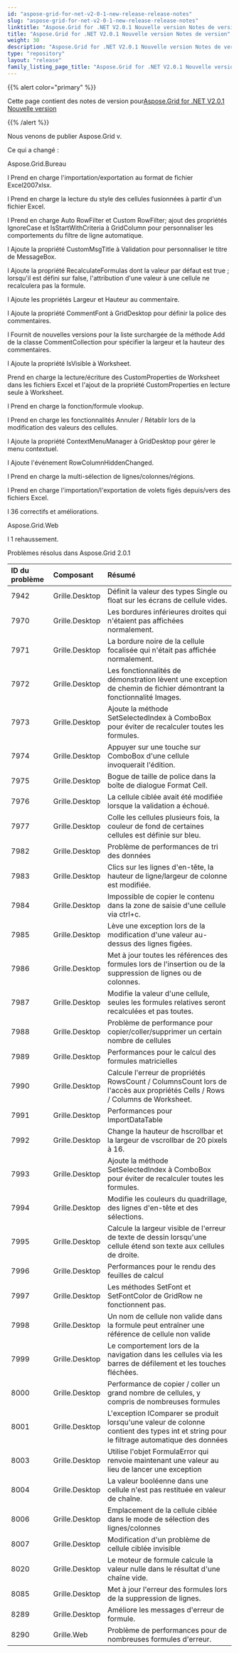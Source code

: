 ```yaml
---
id: "aspose-grid-for-net-v2-0-1-new-release-release-notes"
slug: "aspose-grid-for-net-v2-0-1-new-release-release-notes"
linktitle: "Aspose.Grid for .NET V2.0.1 Nouvelle version Notes de version"
title: "Aspose.Grid for .NET V2.0.1 Nouvelle version Notes de version"
weight: 30
description: "Aspose.Grid for .NET V2.0.1 Nouvelle version Notes de version – the latest updates and fixes."
type: "repository"
layout: "release"
family_listing_page_title: "Aspose.Grid for .NET V2.0.1 Nouvelle version Notes de version"
---
```

{{% alert color="primary" %}} 

 Cette page contient des notes de version pour[Aspose.Grid for .NET V2.0.1 Nouvelle version](https://releases.aspose.com/cells/net/new-releases/aspose.grid-for-.net-v2.0.1-new-release/)

{{% /alert %}} 

 Nous venons de publier Aspose.Grid v.

 Ce qui a changé :

 Aspose.Grid.Bureau



 l Prend en charge l'importation/exportation au format de fichier Excel2007xlsx.

 l Prend en charge la lecture du style des cellules fusionnées à partir d'un fichier Excel.

 l Prend en charge Auto RowFilter et Custom RowFilter; ajout des propriétés IgnoreCase et IsStartWithCriteria à GridColumn pour personnaliser les comportements du filtre de ligne automatique.

 l Ajoute la propriété CustomMsgTitle à Validation pour personnaliser le titre de MessageBox.

 l Ajoute la propriété RecalculateFormulas dont la valeur par défaut est true ; lorsqu'il est défini sur false, l'attribution d'une valeur à une cellule ne recalculera pas la formule.

 l Ajoute les propriétés Largeur et Hauteur au commentaire.

 l Ajoute la propriété CommentFont à GridDesktop pour définir la police des commentaires.

 l Fournit de nouvelles versions pour la liste surchargée de la méthode Add de la classe CommentCollection pour spécifier la largeur et la hauteur des commentaires.

 l Ajoute la propriété IsVisible à Worksheet.

 Prend en charge la lecture/écriture des CustomProperties de Worksheet dans les fichiers Excel et l'ajout de la propriété CustomProperties en lecture seule à Worksheet.

 l Prend en charge la fonction/formule vlookup.

 l Prend en charge les fonctionnalités Annuler / Rétablir lors de la modification des valeurs des cellules.

 l Ajoute la propriété ContextMenuManager à GridDesktop pour gérer le menu contextuel.

 l Ajoute l'événement RowColumnHiddenChanged.

 l Prend en charge la multi-sélection de lignes/colonnes/régions.

 l Prend en charge l'importation/l'exportation de volets figés depuis/vers des fichiers Excel.

 l 36 correctifs et améliorations.

 Aspose.Grid.Web



 l 1 rehaussement.



 Problèmes résolus dans Aspose.Grid 2.0.1

|**ID du problème** |**Composant** |**Résumé** |
|:- |:- |:- |
|7942 | Grille.Desktop| Définit la valeur des types Single ou float sur les écrans de cellule vides.|
|7970 | Grille.Desktop| Les bordures inférieures droites qui n'étaient pas affichées normalement.|
|7971 | Grille.Desktop| La bordure noire de la cellule focalisée qui n'était pas affichée normalement.|
|7972 | Grille.Desktop| Les fonctionnalités de démonstration lèvent une exception de chemin de fichier démontrant la fonctionnalité Images.|
|7973 | Grille.Desktop| Ajoute la méthode SetSelectedIndex à ComboBox pour éviter de recalculer toutes les formules.|
|7974 | Grille.Desktop|Appuyer sur une touche sur ComboBox d'une cellule invoquerait l'édition.|
|7975 | Grille.Desktop| Bogue de taille de police dans la boîte de dialogue Format Cell.|
|7976 | Grille.Desktop| La cellule ciblée avait été modifiée lorsque la validation a échoué.|
|7977 | Grille.Desktop| Colle les cellules plusieurs fois, la couleur de fond de certaines cellules est définie sur bleu.|
|7982 | Grille.Desktop| Problème de performances de tri des données|
|7983 | Grille.Desktop| Clics sur les lignes d'en-tête, la hauteur de ligne/largeur de colonne est modifiée.|
|7984 | Grille.Desktop| Impossible de copier le contenu dans la zone de saisie d'une cellule via ctrl+c.|
|7985 | Grille.Desktop| Lève une exception lors de la modification d'une valeur au-dessus des lignes figées.|
|7986 | Grille.Desktop| Met à jour toutes les références des formules lors de l'insertion ou de la suppression de lignes ou de colonnes.|
|7987 | Grille.Desktop| Modifie la valeur d'une cellule, seules les formules relatives seront recalculées et pas toutes.|
|7988 | Grille.Desktop| Problème de performance pour copier/coller/supprimer un certain nombre de cellules|
|7989 | Grille.Desktop| Performances pour le calcul des formules matricielles|
|7990 | Grille.Desktop| Calcule l'erreur de propriétés RowsCount / ColumnsCount lors de l'accès aux propriétés Cells / Rows / Columns de Worksheet.|
|7991 | Grille.Desktop| Performances pour ImportDataTable|
|7992 | Grille.Desktop|Change la hauteur de hscrollbar et la largeur de vscrollbar de 20 pixels à 16.|
|7993 | Grille.Desktop| Ajoute la méthode SetSelectedIndex à ComboBox pour éviter de recalculer toutes les formules.|
|7994 | Grille.Desktop| Modifie les couleurs du quadrillage, des lignes d'en-tête et des sélections.|
|7995 | Grille.Desktop| Calcule la largeur visible de l'erreur de texte de dessin lorsqu'une cellule étend son texte aux cellules de droite.|
|7996 | Grille.Desktop| Performances pour le rendu des feuilles de calcul|
|7997 | Grille.Desktop| Les méthodes SetFont et SetFontColor de GridRow ne fonctionnent pas.|
|7998 | Grille.Desktop| Un nom de cellule non valide dans la formule peut entraîner une référence de cellule non valide|
|7999 | Grille.Desktop| Le comportement lors de la navigation dans les cellules via les barres de défilement et les touches fléchées.|
|8000 | Grille.Desktop| Performance de copier / coller un grand nombre de cellules, y compris de nombreuses formules|
|8001 | Grille.Desktop| L'exception IComparer se produit lorsqu'une valeur de colonne contient des types int et string pour le filtrage automatique des données|
|8003 | Grille.Desktop| Utilise l'objet FormulaError qui renvoie maintenant une valeur au lieu de lancer une exception|
|8004 | Grille.Desktop| La valeur booléenne dans une cellule n'est pas restituée en valeur de chaîne.|
|8006 | Grille.Desktop| Emplacement de la cellule ciblée dans le mode de sélection des lignes/colonnes|
|8007 | Grille.Desktop| Modification d'un problème de cellule ciblée invisible|
|8020 | Grille.Desktop|Le moteur de formule calcule la valeur nulle dans le résultat d'une chaîne vide.|
|8085 | Grille.Desktop| Met à jour l'erreur des formules lors de la suppression de lignes.|
|8289 | Grille.Desktop| Améliore les messages d'erreur de formule.|
|8290 | Grille.Web| Problème de performances pour de nombreuses formules d'erreur.|

